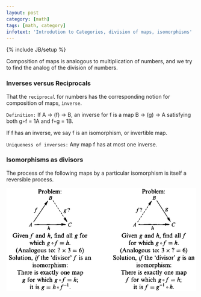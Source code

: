 ```yaml
---
layout: post
category: [math]
tags: [math, category]
infotext: 'Introdution to Categories, division of maps, isomorphisms'
---
```

{% include JB/setup %}

Composition of maps is analogous to multiplication of numbers, and we try to 
find the analog of the division of numbers.

### Inverses versus Reciprocals

That the `reciprocal` for numbers has the corresponding notion for composition 
of maps, `inverse`.

`Definition:` If A -> (f) -> B, an inverse for f is a map B -> (g) -> A satisfying 
both g◦f = 1A and f◦g = 1B.

If f has an inverse, we say f is an isomorphism, or invertible map.

`Uniqueness of inverses:` Any map f has at most one inverse.

### Isomorphisms as divisors

The process of the following maps by a particular isomorphism is itself a 
reversible process.

![isomorphism](files/2015-06-26-notes-on-categories-s4/isomorphism.png)

### 